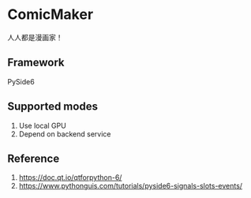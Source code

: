 # ComicMaker
人人都是漫画家！

## Framework
PySide6

## Supported modes
1. Use local GPU
2. Depend on backend service

## Reference  
1. https://doc.qt.io/qtforpython-6/
2. https://www.pythonguis.com/tutorials/pyside6-signals-slots-events/
